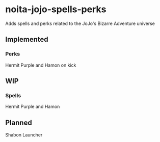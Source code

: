 # noita-jojo-spells-perks
Adds spells and perks related to the JoJo's Bizarre Adventure universe

## Implemented
### Perks
Hermit Purple and Hamon on kick

## WIP
### Spells
Hermit Purple and Hamon

## Planned
Shabon Launcher
